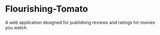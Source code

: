 # Flourishing-Tomato
A web application designed for publishing reviews and ratings for movies you watch. 
